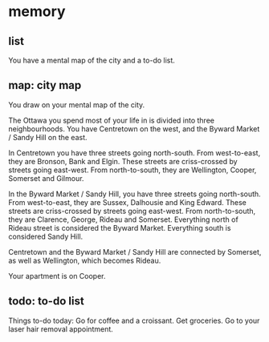 # memory

## list

You have a mental map of the city and a to-do list.

## map: city map

You draw on your mental map of the city.

The Ottawa you spend most of your life in is divided into three neighbourhoods.
You have Centretown on the west, and the Byward Market / Sandy Hill on the east.

In Centretown you have three streets going north-south. From west-to-east, they
are Bronson, Bank and Elgin. These streets are criss-crossed by streets going
east-west. From north-to-south, they are Wellington, Cooper, Somerset and
Gilmour.

In the Byward Market / Sandy Hill, you have three streets going north-south.
From west-to-east, they are Sussex, Dalhousie and King Edward. These streets
are criss-crossed by streets going east-west. From north-to-south, they are
Clarence, George, Rideau and Somerset. Everything north of Rideau street is
considered the Byward Market. Everything south is considered Sandy Hill.

Centretown and the Byward Market / Sandy Hill are connected by Somerset, as
well as Wellington, which becomes Rideau.

Your apartment is on Cooper.

## todo: to-do list

Things to-do today: Go for coffee and a croissant. Get groceries.
Go to your laser hair removal appointment.
